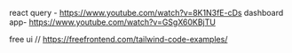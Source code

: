 react query - https://www.youtube.com/watch?v=8K1N3fE-cDs
dashboard app- https://www.youtube.com/watch?v=GSgX60KBjTU

free ui
// https://freefrontend.com/tailwind-code-examples/
